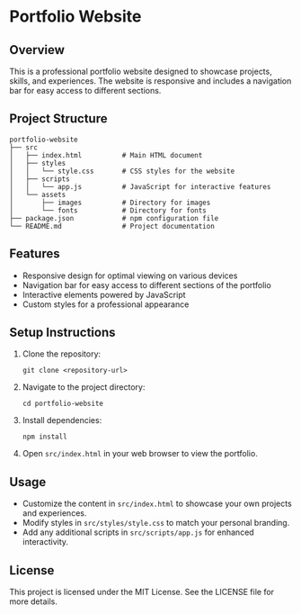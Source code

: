 # Portfolio Website

## Overview
This is a professional portfolio website designed to showcase projects, skills, and experiences. The website is responsive and includes a navigation bar for easy access to different sections.

## Project Structure
```
portfolio-website
├── src
│   ├── index.html          # Main HTML document
│   ├── styles
│   │   └── style.css       # CSS styles for the website
│   ├── scripts
│   │   └── app.js          # JavaScript for interactive features
│   └── assets
│       ├── images          # Directory for images
│       └── fonts           # Directory for fonts
├── package.json            # npm configuration file
└── README.md               # Project documentation
```

## Features
- Responsive design for optimal viewing on various devices
- Navigation bar for easy access to different sections of the portfolio
- Interactive elements powered by JavaScript
- Custom styles for a professional appearance

## Setup Instructions
1. Clone the repository:
   ```
   git clone <repository-url>
   ```
2. Navigate to the project directory:
   ```
   cd portfolio-website
   ```
3. Install dependencies:
   ```
   npm install
   ```
4. Open `src/index.html` in your web browser to view the portfolio.

## Usage
- Customize the content in `src/index.html` to showcase your own projects and experiences.
- Modify styles in `src/styles/style.css` to match your personal branding.
- Add any additional scripts in `src/scripts/app.js` for enhanced interactivity.

## License
This project is licensed under the MIT License. See the LICENSE file for more details.